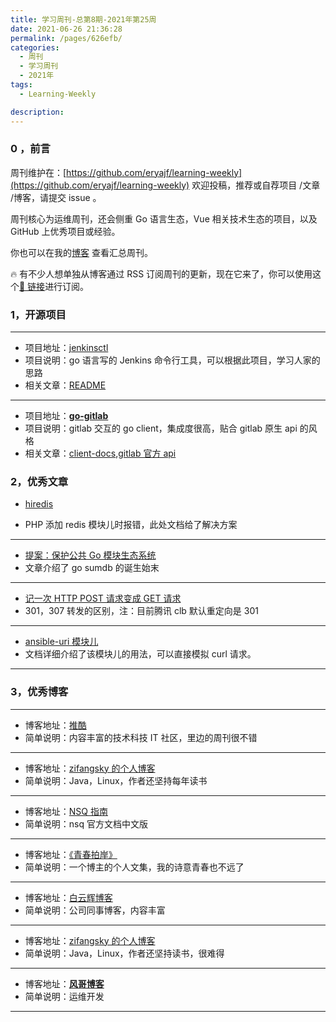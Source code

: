 ```yaml
---
title: 学习周刊-总第8期-2021年第25周
date: 2021-06-26 21:36:28
permalink: /pages/626efb/
categories:
  - 周刊
  - 学习周刊
  - 2021年
tags:
  - Learning-Weekly

description:
---
```


### 0 ，前言

周刊维护在：[https://github.com/eryajf/learning-weekly](https://github.com/eryajf/learning-weekly) 欢迎投稿，推荐或自荐项目 /文章 /博客，请提交 issue 。

周刊核心为运维周刊，还会侧重 Go 语言生态，Vue 相关技术生态的项目，以及 GitHub 上优秀项目或经验。

你也可以在我的[博客](https://wiki.eryajf.net/learning-weekly/) 查看汇总周刊。

🔥 有不少人想单独从博客通过 RSS 订阅周刊的更新，现在它来了，你可以使用这个[🔗 链接](https://wiki.eryajf.net/learning-weekly.xml)进行订阅。

### **1，开源项目**

---

- 项目地址：[jenkinsctl](https://github.com/dougsland/jenkinsctl)
- 项目说明：go 语言写的 Jenkins 命令行工具，可以根据此项目，学习人家的思路
- 相关文章：[README](https://github.com/dougsland/jenkinsctl/blob/main/README.md)

---

- 项目地址：**[go-gitlab](https://github.com/xanzy/go-gitlab)**
- 项目说明：gitlab 交互的 go client，集成度很高，贴合 gitlab 原生 api 的风格
- 相关文章：[client-docs](https://pkg.go.dev/github.com/xanzy/go-gitlab#GroupsService),[gitlab 官方 api](https://docs.gitlab.com/archives/)

### **2，优秀文章**

- [hiredis](http://www.cxyzjd.com/article/u013705128/81708448)

- PHP 添加 redis 模块儿时报错，此处文档给了解决方案

---

- [提案：保护公共 Go 模块生态系统](https://go.googlesource.com/proposal/+/master/design/25530-sumdb.md#proxying-a-checksum-database%EF%BC%89%E3%80%82)
- 文章介绍了 go sumdb 的诞生始末

---

- [记一次 HTTP POST 请求变成 GET 请求](https://www.jianshu.com/p/3ab8ba6040bc)
- 301，307 转发的区别，注：目前腾讯 clb 默认重定向是 301

---

- [ansible-uri 模块儿](https://docs.ansible.com/ansible/latest/collections/ansible/builtin/uri_module.html)
- 文档详细介绍了该模块儿的用法，可以直接模拟 curl 请求。

---

### **3，优秀博客**

---

- 博客地址：[推酷](https://www.tuicool.com/a/)
- 简单说明：内容丰富的技术科技 IT 社区，里边的周刊很不错

---

- 博客地址：[zifangsky 的个人博客](https://www.zifangsky.cn/)
- 简单说明：Java，Linux，作者还坚持每年读书

---

- 博客地址：[NSQ 指南](https://doc.yonyoucloud.com/doc/wiki/project/nsq-guide/index.html)
- 简单说明：nsq 官方文档中文版

---

- 博客地址：[《青春拍岸》](https://mobilesite.github.io/corpus/)
- 简单说明：一个博主的个人文集，我的诗意青春也不远了

---

- 博客地址：[白云辉博客](https://www.yuque.com/kshare)
- 简单说明：公司同事博客，内容丰富

---

- 博客地址：[zifangsky 的个人博客](https://www.zifangsky.cn/)
- 简单说明：Java，Linux，作者还坚持读书，很难得

---

- 博客地址：[**风哥博客**](https://www.guji.work/)
- 简单说明：运维开发

---
